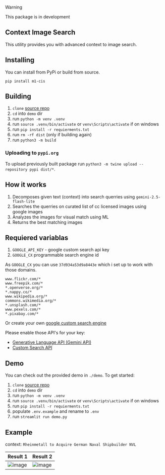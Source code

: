 > [!WARNING]
> This package is in development

## Context Image Search
This utility provides you with advanced context to image search. 

## Installing
You can install from PyPi or build from source.
```
pip install m1-cis
```

## Building
1. `clone` [source repo](https://github.com/M1chol/m1-cis)
2. `cd` into `demo` dir
3. run `python -m venv .venv`
4. run `source .venv/bin/activate` or `venv\Scripts\activate` if on windows
5. run `pip install -r requierments.txt`
6. run `rm -rf dist` (only if building again)
7. run `python3 -m build`

### Uploading to `pypi.org`
To upload previously built package run `python3 -m twine upload --repository pypi dist/*`.

## How it works
1. Decomposes given text (context) into search querries using `gemini-2.5-flash-lite`
2. Searches the querries on curated list of cc licensed images using google images
3. Analyzes the images for visual match using ML
4. Returns the best matching images

## Requiered variablas
1. `GOOGLE_API_KEY` - google custom search api key
2. `GOOGLE_CX` programmable search engine id

As `GOOGLE_CX` you can use `37d934a53d9a8443e` which i set up to work with those domains.
```
www.flickr.com/*
www.freepik.com/*
*.openverse.org/*
*.nappy.co/*
www.wikipedia.org/*
commons.wikimedia.org/*
*.unsplash.com/*
www.pexels.com/*
*.pixabay.com/*
```
Or create your own [google custom search engine](https://programmablesearchengine.google.com)

Please enable those API's for your key:
- [Generative Language API (Gemini API)](https://console.cloud.google.com/apis/api/generativelanguage.googleapis.com)
- [Custom Search API](https://console.cloud.google.com/marketplace/product/google/customsearch.googleapis.com)

## Demo
You can check out the provided demo in `./demo`. To get started:
1. `clone` [source repo](https://github.com/M1chol/m1-cis)
2. `cd` into `demo` dir
3. run `python -m venv .venv`
4. run `source .venv/bin/activate` or `venv\Scripts\activate` if on windows
5. run `pip install -r requierments.txt`
6. populate `.env.example` and rename to `.env`
7. run `streamlit run demo.py`

## Example
context: `Rheinmetall to Acquire German Naval Shipbuilder NVL`

| Result 1 | Result 2 |
| -------- | -------- | 
|![image](https://upload.wikimedia.org/wikipedia/commons/e/e1/USS_Dale_%28DLG-19%29_ready_for_launching_at_the_New_York_Shipbuilding_Company_on_27_July_1962_%28NH_98150%29.jpg?20100708150818)| ![image](https://images.pexels.com/photos/31389737/pexels-photo-31389737/free-photo-of-modern-naval-warship-docked-in-rotterdam-harbor.jpeg?auto=compress&cs=tinysrgb&dpr=1&w=500)|
